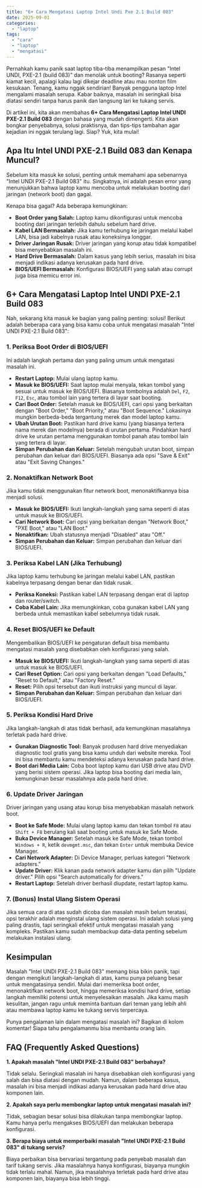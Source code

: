 ```yaml
---
title: "6+ Cara Mengatasi Laptop Intel Undi Pxe 2.1 Build 083"
date: 2025-09-01
categories: 
  - "laptop"
tags: 
  - "cara"
  - "laptop"
  - "mengatasi"
---
```


Pernahkah kamu panik saat laptop tiba-tiba menampilkan pesan "Intel UNDI, PXE-2.1 (build 083)" dan menolak untuk booting? Rasanya seperti kiamat kecil, apalagi kalau lagi dikejar deadline atau mau nonton film kesukaan. Tenang, kamu nggak sendirian! Banyak pengguna laptop Intel mengalami masalah serupa. Kabar baiknya, masalah ini seringkali bisa diatasi sendiri tanpa harus panik dan langsung lari ke tukang servis.

Di artikel ini, kita akan membahas **6+ Cara Mengatasi Laptop Intel UNDI PXE-2.1 Build 083** dengan bahasa yang mudah dimengerti. Kita akan bongkar penyebabnya, solusi praktisnya, dan tips-tips tambahan agar kejadian ini nggak terulang lagi. Siap? Yuk, kita mulai!

## Apa Itu Intel UNDI PXE-2.1 Build 083 dan Kenapa Muncul?

Sebelum kita masuk ke solusi, penting untuk memahami apa sebenarnya "Intel UNDI PXE-2.1 Build 083" itu. Singkatnya, ini adalah pesan error yang menunjukkan bahwa laptop kamu mencoba untuk melakukan booting dari jaringan (network boot) dan gagal.

Kenapa bisa gagal? Ada beberapa kemungkinan:

- **Boot Order yang Salah:** Laptop kamu dikonfigurasi untuk mencoba booting dari jaringan terlebih dahulu sebelum hard drive.
- **Kabel LAN Bermasalah:** Jika kamu terhubung ke jaringan melalui kabel LAN, bisa jadi kabelnya rusak atau koneksinya longgar.
- **Driver Jaringan Rusak:** Driver jaringan yang korup atau tidak kompatibel bisa menyebabkan masalah ini.
- **Hard Drive Bermasalah:** Dalam kasus yang lebih serius, masalah ini bisa menjadi indikasi adanya kerusakan pada hard drive.
- **BIOS/UEFI Bermasalah:** Konfigurasi BIOS/UEFI yang salah atau corrupt juga bisa memicu error ini.

## 6+ Cara Mengatasi Laptop Intel UNDI PXE-2.1 Build 083

Nah, sekarang kita masuk ke bagian yang paling penting: solusi! Berikut adalah beberapa cara yang bisa kamu coba untuk mengatasi masalah "Intel UNDI PXE-2.1 Build 083":

### 1\. Periksa Boot Order di BIOS/UEFI

Ini adalah langkah pertama dan yang paling umum untuk mengatasi masalah ini.

- **Restart Laptop:** Mulai ulang laptop kamu.
- **Masuk ke BIOS/UEFI:** Saat laptop mulai menyala, tekan tombol yang sesuai untuk masuk ke BIOS/UEFI. Biasanya tombolnya adalah `Del`, `F2`, `F12`, `Esc`, atau tombol lain yang tertera di layar saat booting.
- **Cari Boot Order:** Setelah masuk ke BIOS/UEFI, cari opsi yang berkaitan dengan "Boot Order," "Boot Priority," atau "Boot Sequence." Lokasinya mungkin berbeda-beda tergantung merek dan model laptop kamu.
- **Ubah Urutan Boot:** Pastikan hard drive kamu (yang biasanya tertera nama merek dan modelnya) berada di urutan pertama. Pindahkan hard drive ke urutan pertama menggunakan tombol panah atau tombol lain yang tertera di layar.
- **Simpan Perubahan dan Keluar:** Setelah mengubah urutan boot, simpan perubahan dan keluar dari BIOS/UEFI. Biasanya ada opsi "Save & Exit" atau "Exit Saving Changes."

### 2\. Nonaktifkan Network Boot

Jika kamu tidak menggunakan fitur network boot, menonaktifkannya bisa menjadi solusi.

- **Masuk ke BIOS/UEFI:** Ikuti langkah-langkah yang sama seperti di atas untuk masuk ke BIOS/UEFI.
- **Cari Network Boot:** Cari opsi yang berkaitan dengan "Network Boot," "PXE Boot," atau "LAN Boot."
- **Nonaktifkan:** Ubah statusnya menjadi "Disabled" atau "Off."
- **Simpan Perubahan dan Keluar:** Simpan perubahan dan keluar dari BIOS/UEFI.

### 3\. Periksa Kabel LAN (Jika Terhubung)

Jika laptop kamu terhubung ke jaringan melalui kabel LAN, pastikan kabelnya terpasang dengan benar dan tidak rusak.

- **Periksa Koneksi:** Pastikan kabel LAN terpasang dengan erat di laptop dan router/switch.
- **Coba Kabel Lain:** Jika memungkinkan, coba gunakan kabel LAN yang berbeda untuk memastikan kabel sebelumnya tidak rusak.

### 4\. Reset BIOS/UEFI ke Default

Mengembalikan BIOS/UEFI ke pengaturan default bisa membantu mengatasi masalah yang disebabkan oleh konfigurasi yang salah.

- **Masuk ke BIOS/UEFI:** Ikuti langkah-langkah yang sama seperti di atas untuk masuk ke BIOS/UEFI.
- **Cari Reset Option:** Cari opsi yang berkaitan dengan "Load Defaults," "Reset to Default," atau "Factory Reset."
- **Reset:** Pilih opsi tersebut dan ikuti instruksi yang muncul di layar.
- **Simpan Perubahan dan Keluar:** Simpan perubahan dan keluar dari BIOS/UEFI.

### 5\. Periksa Kondisi Hard Drive

Jika langkah-langkah di atas tidak berhasil, ada kemungkinan masalahnya terletak pada hard drive.

- **Gunakan Diagnostic Tool:** Banyak produsen hard drive menyediakan diagnostic tool gratis yang bisa kamu unduh dari website mereka. Tool ini bisa membantu kamu mendeteksi adanya kerusakan pada hard drive.
- **Boot dari Media Lain:** Coba boot laptop kamu dari USB drive atau DVD yang berisi sistem operasi. Jika laptop bisa booting dari media lain, kemungkinan besar masalahnya ada pada hard drive.

### 6\. Update Driver Jaringan

Driver jaringan yang usang atau korup bisa menyebabkan masalah network boot.

- **Boot ke Safe Mode:** Mulai ulang laptop kamu dan tekan tombol `F8` atau `Shift + F8` berulang kali saat booting untuk masuk ke Safe Mode.
- **Buka Device Manager:** Setelah masuk ke Safe Mode, tekan tombol `Windows + R`, ketik `devmgmt.msc`, dan tekan `Enter` untuk membuka Device Manager.
- **Cari Network Adapter:** Di Device Manager, perluas kategori "Network adapters."
- **Update Driver:** Klik kanan pada network adapter kamu dan pilih "Update driver." Pilih opsi "Search automatically for drivers."
- **Restart Laptop:** Setelah driver berhasil diupdate, restart laptop kamu.

### 7\. (Bonus) Instal Ulang Sistem Operasi

Jika semua cara di atas sudah dicoba dan masalah masih belum teratasi, opsi terakhir adalah menginstal ulang sistem operasi. Ini adalah solusi yang paling drastis, tapi seringkali efektif untuk mengatasi masalah yang kompleks. Pastikan kamu sudah membackup data-data penting sebelum melakukan instalasi ulang.

## Kesimpulan

Masalah "Intel UNDI PXE-2.1 Build 083" memang bisa bikin panik, tapi dengan mengikuti langkah-langkah di atas, kamu punya peluang besar untuk mengatasinya sendiri. Mulai dari memeriksa boot order, menonaktifkan network boot, hingga memeriksa kondisi hard drive, setiap langkah memiliki potensi untuk menyelesaikan masalah. Jika kamu masih kesulitan, jangan ragu untuk meminta bantuan dari teman yang lebih ahli atau membawa laptop kamu ke tukang servis terpercaya.

Punya pengalaman lain dalam mengatasi masalah ini? Bagikan di kolom komentar! Siapa tahu pengalamanmu bisa membantu orang lain.

## FAQ (Frequently Asked Questions)

**1\. Apakah masalah "Intel UNDI PXE-2.1 Build 083" berbahaya?**

Tidak selalu. Seringkali masalah ini hanya disebabkan oleh konfigurasi yang salah dan bisa diatasi dengan mudah. Namun, dalam beberapa kasus, masalah ini bisa menjadi indikasi adanya kerusakan pada hard drive atau komponen lain.

**2\. Apakah saya perlu membongkar laptop untuk mengatasi masalah ini?**

Tidak, sebagian besar solusi bisa dilakukan tanpa membongkar laptop. Kamu hanya perlu mengakses BIOS/UEFI dan melakukan beberapa konfigurasi.

**3\. Berapa biaya untuk memperbaiki masalah "Intel UNDI PXE-2.1 Build 083" di tukang servis?**

Biaya perbaikan bisa bervariasi tergantung pada penyebab masalah dan tarif tukang servis. Jika masalahnya hanya konfigurasi, biayanya mungkin tidak terlalu mahal. Namun, jika masalahnya terletak pada hard drive atau komponen lain, biayanya bisa lebih tinggi.
